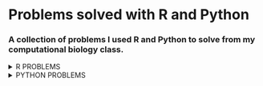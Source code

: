 # Problems solved with R and Python
### A collection of problems I used R and Python to solve from my computational biology class.
<details><summary>R PROBLEMS</summary>
<p>

* **Problem 1** 8.23.3 from *Computing Skills for Biologists: A Toolbox* 
  * In this excersize, we will get a glimpse of the image processing capabilities of R. We want to determine the projected leaf area of plants using photos, and analyze whether the leaves have grown significantly over the course of two days. The directory CSB/r/data/leafarea/ contains images of plants at two time points (t1 and t2). The data have been collected by Madlen.
  * 1.) Write a for loop that processes all images using the function getArea, which is provided in CSB/r/solutions/getArea.R. The function accepts a single file name as an argument, and returns the projected leaf area, measured in pixels. Your loop should record the leaf area for each image and store it in the data frame results. To loop over all files, you can use the function list.files along with its pattern matching option, to produce a list of all the files with extension .jpg in the directory SC/r/data/leafarea/. Work in your sandbox or change paths in the getArea.R function accordingly.
  * 2.) Plot the area of each plant as measured ar the time point 1 verses time point 2.
  * 3.) Determine whether the plants significantly differ at the time points 1 and 2 using a paired t-test.
  * [My Solution/Code](Assignments/assignment-06-Csaenz10-answers.R)

* **Problem 2** 
We will be analyzing the `age_count_2020-07-13_2020-10-11.xlsx` data set from lecture 8. This data consists of the date that a COVID-19 test from somebody residing in Nueces County comes back positive (LABDATE) the age of the person (AGE_YEARS). Each row is a person.  There are 4 worksheets in the excel workbook, one per month from July to October.

Your goal is to complete the tasks and create an R script that will work when this repo is cloned to any computer. I encourage you to make tidyverse pipelines, where the responses from several questions are assembled in one or a few pipelines. 

When you are complete, submit the exam by pushing the changes to github (you may do this several times).

0. Create an R script named `ageCovidSummary.R` in your exam repo and set the working directory with the following command:

```r 
setwd(dirname(rstudioapi::getActiveDocumentContext()$path))
```


#### 1. Load the following libraries (and install if necessary):

  * tidyverse
  
  * readxl
  
  * janitor
  
  * lubridate

#### 2. Referring to lecture 8 (some code will need to be altered), read the data from `age_count_2020-07-13_2020-10-11.xlsx` into a tibble named `covid_cases_age` and then do the following in a single pipeline:

  * format the column names
  
  * make a new column called `date` and format it as YYYY-MM-DD using `ymd()`
  
  * make a new column called `age_class` that evaluates the the values in `age_years` and assigns them to the proper 20 yr age bin:
  
    * 0-19, 20-39, 40-59, 60-79, 80+
  
    * use `case_when()` for this
  
  * group the tibble by `date` and `age_class`
  
  * use `summarise()` to transform the tibble so that each row is a unique combination of `date` and `age_class`, and the number of positive cases in each age class on each date is stored in a column called `new_cases`
  
    * If done properly, this is how `covid_cases_age` will look:
  
    ```r
    > covid_cases_age
    # A tibble: 433 x 3
    # Groups:   date [91]
       date       age_class new_cases
       <date>     <chr>         <int>
     1 2020-07-13 0-19             44
     2 2020-07-13 20-39            73
     3 2020-07-13 40-59            84
     4 2020-07-13 60-79            49
     5 2020-07-13 80+               3
     6 2020-07-14 0-19             61
     7 2020-07-14 20-39           213
     8 2020-07-14 40-59           219
     9 2020-07-14 60-79           102
    10 2020-07-14 80+              10
    # ... with 423 more rows
    ```

___


#### 3. Create the following plot from `covid_cases_age`

![](nueces_new-cases_age-class.png)


___

#### 4. Recreate the following plot from `covid_cases_age`.  Hints: 
  
  * refer to lecture 8 where we used functions to add day of week and month to a tibble
  
  * refer to text book or search web for solution to making error bars, you will need to calculate the mean and sd for each row before initiating the plot
  
  * search the web for solution to allowing y axes to freely vary depending upon age class
  
  * the [R Graphics Cookbook](http://www.cookbook-r.com/Graphs/) could be useful here

![](nueces_mean-new-cases_day-ageclass.png)

___


#### 5. There are different numbers of people in the age brackets and thus we might expect more positive cases in some age brackets than others.  Read in the `Texas_Age_Demographic_Data.csv` file and process it down to a tibble named `nueces_demographics` with just the total number of people in each 20 year age bracket in Nueces county using tidyverse commands. The tibble should have 5 rows and 2 columns.  Name the columns `age_class` and `num_people` as follows:

```r 
> nueces_demographics
# A tibble: 5 x 2
  age_class num_people
  <chr>          <dbl>
1 0-19           64181
2 20-39         114717
3 40-59          95495
4 60-79          70266
5 80+            16584
```

___


#### 6. Recreate the following plot with the data in the `nueces_demographics` tibble.  The font size of the axis titles is 20 and the font size of the axis values is 18.  Hint: the [R Graphics Cookbook](http://www.cookbook-r.com/Graphs/) could be useful here.

![](nueces_num-people_age-class.png)

___


#### 7. Now we can use the demographic data to calculate the number of new cases relative to the number of people in each age class. Join `covid_cases_age` and `nueces_demographics` together and save the new tibble as `covid_cases_age_census`. Add a column named `new_cases_per10k` with values calculated as follows: `10000*new_cases/num_people`.  The result will be a tibble like `covid_cases_age` but with 2 additional columns :

```r 
> covid_cases_age_census
# A tibble: 433 x 5
# Groups:   date [91]
   date       age_class new_cases num_people new_cases_per10k
   <date>     <chr>         <int>      <dbl>            <dbl>
 1 2020-07-13 0-19             44      64181             6.86
 2 2020-07-13 20-39            73     114717             6.36
 3 2020-07-13 40-59            84      95495             8.80
 4 2020-07-13 60-79            49      70266             6.97
 5 2020-07-13 80+               3      16584             1.81
 6 2020-07-14 0-19             61      64181             9.50
 7 2020-07-14 20-39           213     114717            18.6 
 8 2020-07-14 40-59           219      95495            22.9 
 9 2020-07-14 60-79           102      70266            14.5 
10 2020-07-14 80+              10      16584             6.03
# ... with 423 more rows
```

___


#### 8. I have noticed a pattern where the elderly are the last age group to experience a spike in COVID cases after a local outbreak.  Modify your code from question 3 above to make a plot with `new_cases_per10k` on the y axis.  Is the figure consistent with my observations from other time periods? Which figure, this one or the one from question 3 better portrays the level of COVID infection within and among age classes?  Why?

![](nueces_new-cases-per10k_age-class.png)





</p>
</details>


<details><summary>PYTHON PROBLEMS</summary>
<p>

* [Problem 1](Assignments/assignment-11-Csaenz10.txt)

* [Problem 2](Assignments/assignment12.txt)


</p>
</details>

